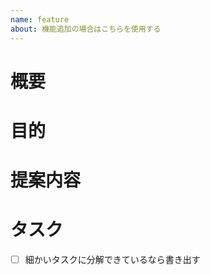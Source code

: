 ```yaml
---
name: feature
about: 機能追加の場合はこちらを使用する
---
```

<!-- 要望のテンプレート -->
# 概要
# 目的
# 提案内容
# タスク
- [ ] 細かいタスクに分解できているなら書き出す
